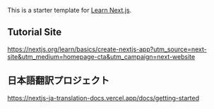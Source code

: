 This is a starter template for [Learn Next.js](https://nextjs.org/learn).

## Tutorial Site
https://nextjs.org/learn/basics/create-nextjs-app?utm_source=next-site&utm_medium=homepage-cta&utm_campaign=next-website

## 日本語翻訳プロジェクト
https://nextjs-ja-translation-docs.vercel.app/docs/getting-started

